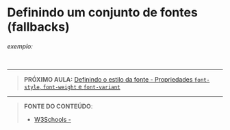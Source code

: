 # Definindo um conjunto de fontes (fallbacks)





###### exemplo:

``` css
```





***

> **PRÓXIMO AULA:** [Definindo o estilo da fonte - Propriedades `font-style`, `font-weight` e `font-variant`](../9.4-font-style)

***


> **FONTE DO CONTEÚDO**:
>
> - [W3Schools - ]()
